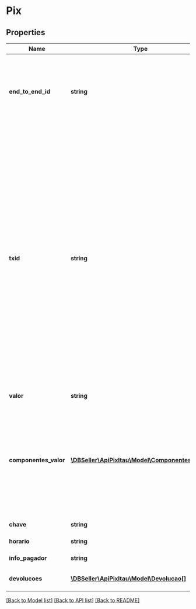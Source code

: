 # Pix

## Properties
Name | Type | Description | Notes
------------ | ------------- | ------------- | -------------
**end_to_end_id** | **string** | Id fim a fim da transação. Esse campo é o \&quot;id do pagamento\&quot;. Transita nas mensagens de recebimento dos QR Codes e transferências. | 
**txid** | **string** | O campo txid determina o identificador da transação. O objetivo desse campo é ser um elemento que possibilite a conciliação de pagamentos. O txid é criado exclusivamente pelo usuário recebedor e está sob sua responsabilidade. Deve ser único por CNPJ do recebedor. Para Code dinâmico o campo deve possuir de 26 posição até 35 posições. Os caracteres permitidos no contexto do Pix para o campo txId são: Letras minúsculas, de ‘a’ a ‘z’, Letras maiúsculas, de ‘A’ a ‘Z’, Dígitos decimais, de ‘0’ a ‘9’ | [optional] 
**valor** | **string** | Valor do pagamento. | 
**componentes_valor** | [**\DBSeller\ApiPixItau\Model\ComponentesValor[]**](ComponentesValor.md) | O objetivo dessa estrutura é explicar os elementos de composição do valor do Pix, incluindo informações sobre as multas, juros, descontos e abatimentos quando o Pix for relativo a cobranças com vencimento. | [optional] 
**chave** | **string** | Chave DICT do recebedor | 
**horario** | **string** | Horário do pagamento. | 
**info_pagador** | **string** | Informação livre do pagador. | 
**devolucoes** | [**\DBSeller\ApiPixItau\Model\Devolucao[]**](Devolucao.md) | Devolucoes registradas no documento | [optional] 

[[Back to Model list]](../../README.md#documentation-for-models) [[Back to API list]](../../README.md#documentation-for-api-endpoints) [[Back to README]](../../README.md)

